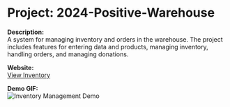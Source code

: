# Project: 2024-Positive-Warehouse

**Description:**  
A system for managing inventory and orders in the warehouse. The project includes features for entering data and products, managing inventory, handling orders, and managing donations.

**Website:**  
[View Inventory](https://postivestorage-fdfff.web.app)

**Demo GIF:**  
![Inventory Management Demo](https://github.com/user-attachments/assets/c1560afb-b1cc-4954-88ef-9dad02f72ae4)
